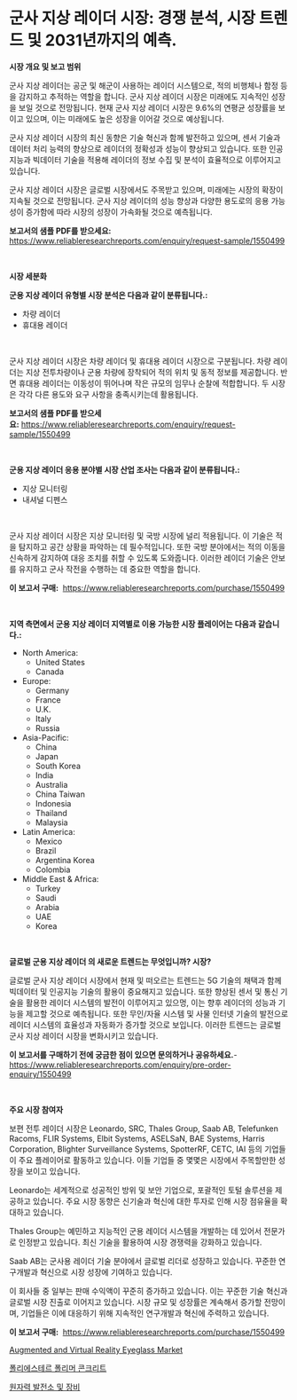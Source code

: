 <p><h1>군사 지상 레이더 시장: 경쟁 분석, 시장 트렌드 및 2031년까지의 예측.</h1></p><p><strong>시장 개요 및 보고 범위</strong></p>
<p><p>군사 지상 레이더는 공군 및 해군이 사용하는 레이더 시스템으로, 적의 비행체나 함정 등을 감지하고 추적하는 역할을 합니다. 군사 지상 레이더 시장은 미래에도 지속적인 성장을 보일 것으로 전망됩니다. 현재 군사 지상 레이더 시장은 9.6%의 연평균 성장률을 보이고 있으며, 이는 미래에도 높은 성장을 이어갈 것으로 예상됩니다. </p><p>군사 지상 레이더 시장의 최신 동향은 기술 혁신과 함께 발전하고 있으며, 센서 기술과 데이터 처리 능력의 향상으로 레이더의 정확성과 성능이 향상되고 있습니다. 또한 인공지능과 빅데이터 기술을 적용해 레이더의 정보 수집 및 분석이 효율적으로 이루어지고 있습니다. </p><p>군사 지상 레이더 시장은 글로벌 시장에서도 주목받고 있으며, 미래에는 시장의 확장이 지속될 것으로 전망됩니다. 군사 지상 레이더의 성능 향상과 다양한 용도로의 응용 가능성이 증가함에 따라 시장의 성장이 가속화될 것으로 예측됩니다.</p></p>
<p><strong>보고서의 샘플 PDF를 받으세요:</strong> <a href="https://www.reliableresearchreports.com/enquiry/request-sample/1550499">https://www.reliableresearchreports.com/enquiry/request-sample/1550499</a></p>
<p>&nbsp;</p>
<p><strong>시장 세분화</strong></p>
<p><strong>군용 지상 레이더 유형별 시장 분석은 다음과 같이 분류됩니다.:</strong></p>
<p><ul><li>차량 레이더</li><li>휴대용 레이더</li></ul></p>
<p>&nbsp;</p>
<p><p>군사 지상 레이더 시장은 차량 레이더 및 휴대용 레이더 시장으로 구분됩니다. 차량 레이더는 지상 전투차량이나 군용 차량에 장착되어 적의 위치 및 동적 정보를 제공합니다. 반면 휴대용 레이더는 이동성이 뛰어나며 작은 규모의 임무나 순찰에 적합합니다. 두 시장은 각각 다른 용도와 요구 사항을 충족시키는데 활용됩니다.</p></p>
<p><strong>보고서의 샘플 PDF를 받으세요:</strong>&nbsp;<a href="https://www.reliableresearchreports.com/enquiry/request-sample/1550499">https://www.reliableresearchreports.com/enquiry/request-sample/1550499</a></p>
<p>&nbsp;</p>
<p><strong> 군용 지상 레이더 응용 분야별 시장 산업 조사는 다음과 같이 분류됩니다.:</strong></p>
<p><ul><li>지상 모니터링</li><li>내셔널 디펜스</li></ul></p>
<p>&nbsp;</p>
<p><p>군사 지상 레이더 시장은 지상 모니터링 및 국방 시장에 널리 적용됩니다. 이 기술은 적을 탐지하고 공간 상황을 파악하는 데 필수적입니다. 또한 국방 분야에서는 적의 이동을 신속하게 감지하여 대응 조치를 취할 수 있도록 도와줍니다. 이러한 레이더 기술은 안보를 유지하고 군사 작전을 수행하는 데 중요한 역할을 합니다.</p></p>
<p><strong>이 보고서 구매:</strong>&nbsp; <a href="https://www.reliableresearchreports.com/purchase/1550499">https://www.reliableresearchreports.com/purchase/1550499</a></p>
<p>&nbsp;</p>
<p><strong>지역 측면에서 군용 지상 레이더 지역별로 이용 가능한 시장 플레이어는 다음과 같습니다.:</strong></p>
<p><ul>
    <li>
        North America:
        <ul>
            <li>United States</li>
            <li>Canada</li>
        </ul>
    </li>
    <li>
        Europe:
        <ul>
            <li>Germany</li>
            <li>France</li>
            <li>U.K.</li>
            <li>Italy</li>
            <li>Russia</li>
        </ul>
    </li>
    <li>
        Asia-Pacific:
        <ul>
            <li>China</li>
            <li>Japan</li>
            <li>South Korea</li>
            <li>India</li>
            <li>Australia</li>
            <li>China Taiwan</li>
            <li>Indonesia</li>
            <li>Thailand</li>
            <li>Malaysia</li>
        </ul>
    </li>
    <li>
        Latin America:
        <ul>
            <li>Mexico</li>
            <li>Brazil</li>
            <li>Argentina Korea</li>
            <li>Colombia</li>
        </ul>
    </li>
    <li>
        Middle East & Africa:
        <ul>
            <li>Turkey</li>
            <li>Saudi</li>
            <li>Arabia</li>
            <li>UAE</li>
            <li>Korea</li>
        </ul>
    </li>
    </ul></p>
<p>&nbsp;</p>
<p><strong>글로벌 군용 지상 레이더 의 새로운 트렌드는 무엇입니까? 시장?</strong></p>
<p><p>글로벌 군사 지상 레이더 시장에서 현재 및 떠오르는 트렌드는 5G 기술의 채택과 함께 빅데이터 및 인공지능 기술의 활용이 중요해지고 있습니다. 또한 향상된 센서 및 통신 기술을 활용한 레이더 시스템의 발전이 이루어지고 있으멍, 이는 향후 레이더의 성능과 기능을 제고할 것으로 예측됩니다. 또한 무인/자율 시스템 및 사물 인터넷 기술의 발전으로 레이더 시스템의 효율성과 자동화가 증가할 것으로 보입니다. 이러한 트렌드는 글로벌 군사 지상 레이더 시장을 변화시키고 있습니다.</p></p>
<p><strong>이 보고서를 구매하기 전에 궁금한 점이 있으면 문의하거나 공유하세요.</strong>- <a href="https://www.reliableresearchreports.com/enquiry/pre-order-enquiry/1550499">https://www.reliableresearchreports.com/enquiry/pre-order-enquiry/1550499</a></p>
<p>&nbsp;</p>
<p><strong>주요 시장 참여자</strong></p>
<p><p>보편 전투 레이더 시장은 Leonardo, SRC, Thales Group, Saab AB, Telefunken Racoms, FLIR Systems, Elbit Systems, ASELSaN, BAE Systems, Harris Corporation, Blighter Surveillance Systems, SpotterRF, CETC, IAI 등의 기업들이 주요 플레이어로 활동하고 있습니다. 이들 기업들 중 몇몇은 시장에서 주목할만한 성장을 보이고 있습니다.</p><p>Leonardo는 세계적으로 성공적인 방위 및 보안 기업으로, 포괄적인 토털 솔루션을 제공하고 있습니다. 주요 시장 동향은 신기술과 혁신에 대한 투자로 인해 시장 점유율을 확대하고 있습니다.</p><p>Thales Group는 예민하고 지능적인 군용 레이더 시스템을 개발하는 데 있어서 전문가로 인정받고 있습니다. 최신 기술을 활용하여 시장 경쟁력을 강화하고 있습니다.</p><p>Saab AB는 군사용 레이더 기술 분야에서 글로벌 리더로 성장하고 있습니다. 꾸준한 연구개발과 혁신으로 시장 성장에 기여하고 있습니다.</p><p>이 회사들 중 일부는 판매 수익액이 꾸준히 증가하고 있습니다. 이는 꾸준한 기술 혁신과 글로벌 시장 진출로 이어지고 있습니다. 시장 규모 및 성장률은 계속해서 증가할 전망이며, 기업들은 이에 대응하기 위해 지속적인 연구개발과 혁신에 주력하고 있습니다.</p></p>
<p><strong>이 보고서 구매:</strong>&nbsp;&nbsp;<a href="https://www.reliableresearchreports.com/purchase/1550499">https://www.reliableresearchreports.com/purchase/1550499</a></p>
<p><p><a href="https://github.com/Sinjinluong3e0awx2m195k76/Market-Research-Report-List-1/blob/main/augmented-and-virtual-reality-eyeglass-market.md">Augmented and Virtual Reality Eyeglass Market</a></p><p><a href="https://github.com/JackieFauhey9089475/Market-Research-Report-List-1/blob/main/39524796074.md">폴리에스테르 폴리머 콘크리트</a></p><p><a href="https://github.com/sougarounis/Market-Research-Report-List-3/blob/main/34336886075.md">원자력 발전소 및 장비</a></p></p>
